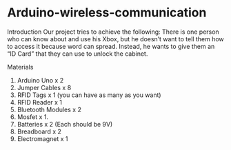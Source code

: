 # Arduino-wireless-communication

Introduction
Our project tries to achieve the following:
There is one person who can know about and use his Xbox, but he doesn’t want to tell them how to access it because word can spread. Instead, he wants to give them an “ID Card” that they can use to unlock the cabinet.

Materials
1.	Arduino Uno x 2
2.	Jumper Cables x 8
3.	RFID Tags  x 1 (you can have as many as you want)
4.	RFID Reader x 1
5.	Bluetooth Modules x 2
6.	Mosfet x 1.
7.	Batteries x 2 (Each should be 9V)
8.	Breadboard x 2
9.	Electromagnet x 1
